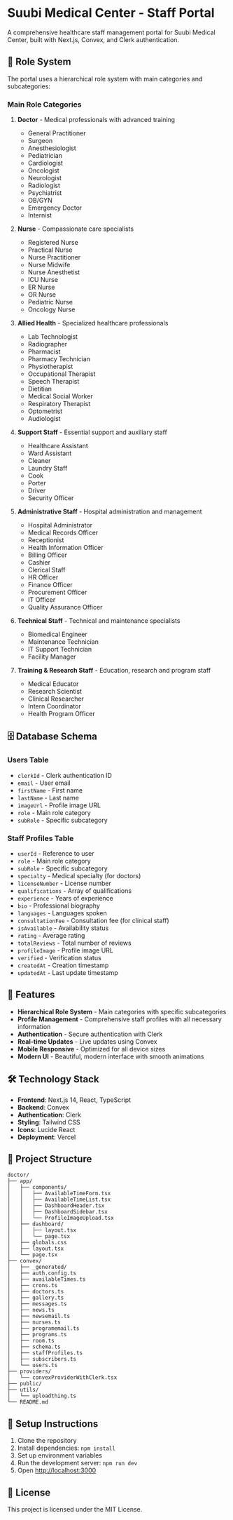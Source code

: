 # Suubi Medical Center - Staff Portal

A comprehensive healthcare staff management portal for Suubi Medical Center, built with Next.js, Convex, and Clerk authentication.

## 🏥 Role System

The portal uses a hierarchical role system with main categories and subcategories:

### Main Role Categories

1. **Doctor** - Medical professionals with advanced training
   - General Practitioner
   - Surgeon
   - Anesthesiologist
   - Pediatrician
   - Cardiologist
   - Oncologist
   - Neurologist
   - Radiologist
   - Psychiatrist
   - OB/GYN
   - Emergency Doctor
   - Internist

2. **Nurse** - Compassionate care specialists
   - Registered Nurse
   - Practical Nurse
   - Nurse Practitioner
   - Nurse Midwife
   - Nurse Anesthetist
   - ICU Nurse
   - ER Nurse
   - OR Nurse
   - Pediatric Nurse
   - Oncology Nurse

3. **Allied Health** - Specialized healthcare professionals
   - Lab Technologist
   - Radiographer
   - Pharmacist
   - Pharmacy Technician
   - Physiotherapist
   - Occupational Therapist
   - Speech Therapist
   - Dietitian
   - Medical Social Worker
   - Respiratory Therapist
   - Optometrist
   - Audiologist

4. **Support Staff** - Essential support and auxiliary staff
   - Healthcare Assistant
   - Ward Assistant
   - Cleaner
   - Laundry Staff
   - Cook
   - Porter
   - Driver
   - Security Officer

5. **Administrative Staff** - Hospital administration and management
   - Hospital Administrator
   - Medical Records Officer
   - Receptionist
   - Health Information Officer
   - Billing Officer
   - Cashier
   - Clerical Staff
   - HR Officer
   - Finance Officer
   - Procurement Officer
   - IT Officer
   - Quality Assurance Officer

6. **Technical Staff** - Technical and maintenance specialists
   - Biomedical Engineer
   - Maintenance Technician
   - IT Support Technician
   - Facility Manager

7. **Training & Research Staff** - Education, research and program staff
   - Medical Educator
   - Research Scientist
   - Clinical Researcher
   - Intern Coordinator
   - Health Program Officer

## 🗄️ Database Schema

### Users Table
- `clerkId` - Clerk authentication ID
- `email` - User email
- `firstName` - First name
- `lastName` - Last name
- `imageUrl` - Profile image URL
- `role` - Main role category
- `subRole` - Specific subcategory

### Staff Profiles Table
- `userId` - Reference to user
- `role` - Main role category
- `subRole` - Specific subcategory
- `specialty` - Medical specialty (for doctors)
- `licenseNumber` - License number
- `qualifications` - Array of qualifications
- `experience` - Years of experience
- `bio` - Professional biography
- `languages` - Languages spoken
- `consultationFee` - Consultation fee (for clinical staff)
- `isAvailable` - Availability status
- `rating` - Average rating
- `totalReviews` - Total number of reviews
- `profileImage` - Profile image URL
- `verified` - Verification status
- `createdAt` - Creation timestamp
- `updatedAt` - Last update timestamp

## 🚀 Features

- **Hierarchical Role System** - Main categories with specific subcategories
- **Profile Management** - Comprehensive staff profiles with all necessary information
- **Authentication** - Secure authentication with Clerk
- **Real-time Updates** - Live updates using Convex
- **Mobile Responsive** - Optimized for all device sizes
- **Modern UI** - Beautiful, modern interface with smooth animations

## 🛠️ Technology Stack

- **Frontend**: Next.js 14, React, TypeScript
- **Backend**: Convex
- **Authentication**: Clerk
- **Styling**: Tailwind CSS
- **Icons**: Lucide React
- **Deployment**: Vercel

## 📁 Project Structure

```
doctor/
├── app/
│   ├── components/
│   │   ├── AvailableTimeForm.tsx
│   │   ├── AvailableTimeList.tsx
│   │   ├── DashboardHeader.tsx
│   │   ├── DashboardSidebar.tsx
│   │   └── ProfileImageUpload.tsx
│   ├── dashboard/
│   │   ├── layout.tsx
│   │   └── page.tsx
│   ├── globals.css
│   ├── layout.tsx
│   └── page.tsx
├── convex/
│   ├── _generated/
│   ├── auth.config.ts
│   ├── availableTimes.ts
│   ├── crons.ts
│   ├── doctors.ts
│   ├── gallery.ts
│   ├── messages.ts
│   ├── news.ts
│   ├── newsemail.ts
│   ├── nurses.ts
│   ├── programemail.ts
│   ├── programs.ts
│   ├── room.ts
│   ├── schema.ts
│   ├── staffProfiles.ts
│   ├── subscribers.ts
│   └── users.ts
├── providers/
│   └── convexProviderWithClerk.tsx
├── public/
├── utils/
│   └── uploadthing.ts
└── README.md
```

## 🔧 Setup Instructions

1. Clone the repository
2. Install dependencies: `npm install`
3. Set up environment variables
4. Run the development server: `npm run dev`
5. Open [http://localhost:3000](http://localhost:3000)

## 📝 License

This project is licensed under the MIT License.
